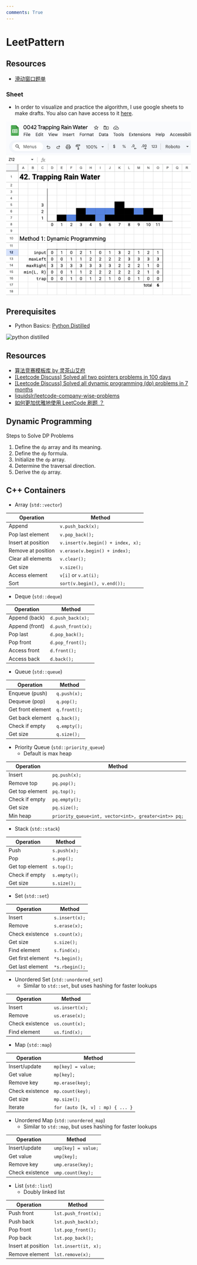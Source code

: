 ```yaml
---
comments: True
---
```


# LeetPattern

## Resources

-   [滑动窗口题单](https://leetcode.cn/problems/longest-substring-with-at-most-two-distinct-characters/solutions/879777/hua-dong-chuang-kou-zhen-di-jian-dan-yi-73bii)

### Sheet

-   In order to visualize and practice the algorithm, I use google sheets to make drafts. You also can have access to it [here](https://drive.google.com/drive/folders/1yxoqn6ra6Th5a_KHJRx3drcy950JPRVg?usp=drive_link).

![sheet-example](../../assets/google-sheet-example.jpg)

## Prerequisites

-   Python Basics: [Python Distilled](https://www.dabeaz.com/python-distilled/)

<img src="https://www.dabeaz.com/python-distilled/cover.jpg" alt="python distilled" width="200">

## Resources

-   [算法竞赛模板库 by 灵茶山艾府](https://github.com/EndlessCheng/codeforces-go)
-   [[Leetcode Discuss] Solved all two pointers problems in 100 days](https://leetcode.com/discuss/study-guide/1688903/solved-all-two-pointers-problems-in-100-days)
-   [[Leetcode Discuss] Solved all dynamic programming (dp) problems in 7 months](https://leetcode.com/discuss/general-discussion/1000929/solved-all-dynamic-programming-dp-problems-in-7-months)
-   [liquidslr/leetcode-company-wise-problems](https://github.com/liquidslr/leetcode-company-wise-problems)
-   [如何更加优雅地使用 LeetCode 刷题 ？](https://leetcode.cn/circle/discuss/jPBij8/)

## Dynamic Programming

Steps to Solve DP Problems

1. Define the `dp` array and its meaning.
2. Define the `dp` formula.
3. Initialize the `dp` array.
4. Determine the traversal direction.
5. Derive the `dp` array.

## C++ Containers

-   Array (`std::vector`)

| Operation          | Method                            |
| ------------------ | --------------------------------- |
| Append             | `v.push_back(x);`                 |
| Pop last element   | `v.pop_back();`                   |
| Insert at position | `v.insert(v.begin() + index, x);` |
| Remove at position | `v.erase(v.begin() + index);`     |
| Clear all elements | `v.clear();`                      |
| Get size           | `v.size();`                       |
| Access element     | `v[i]` or `v.at(i);`              |
| Sort               | `sort(v.begin(), v.end());`       |

-   Deque (`std::deque`)

| Operation      | Method             |
| -------------- | ------------------ |
| Append (back)  | `d.push_back(x);`  |
| Append (front) | `d.push_front(x);` |
| Pop last       | `d.pop_back();`    |
| Pop front      | `d.pop_front();`   |
| Access front   | `d.front();`       |
| Access back    | `d.back();`        |

-   Queue (`std::queue`)

| Operation         | Method       |
| ----------------- | ------------ |
| Enqueue (push)    | `q.push(x);` |
| Dequeue (pop)     | `q.pop();`   |
| Get front element | `q.front();` |
| Get back element  | `q.back();`  |
| Check if empty    | `q.empty();` |
| Get size          | `q.size();`  |

-   Priority Queue (`std::priority_queue`)
    -   Default is max heap

| Operation       | Method                                               |
| --------------- | ---------------------------------------------------- |
| Insert          | `pq.push(x);`                                        |
| Remove top      | `pq.pop();`                                          |
| Get top element | `pq.top();`                                          |
| Check if empty  | `pq.empty();`                                        |
| Get size        | `pq.size();`                                         |
| Min heap        | `priority_queue<int, vector<int>, greater<int>> pq;` |

-   Stack (`std::stack`)

| Operation       | Method       |
| --------------- | ------------ |
| Push            | `s.push(x);` |
| Pop             | `s.pop();`   |
| Get top element | `s.top();`   |
| Check if empty  | `s.empty();` |
| Get size        | `s.size();`  |

-   Set (`std::set`)

| Operation         | Method         |
| ----------------- | -------------- |
| Insert            | `s.insert(x);` |
| Remove            | `s.erase(x);`  |
| Check existence   | `s.count(x);`  |
| Get size          | `s.size();`    |
| Find element      | `s.find(x);`   |
| Get first element | `*s.begin();`  |
| Get last element  | `*s.rbegin();` |

-   Unordered Set (`std::unordered_set`)
    -   Similar to `std::set`, but uses hashing for faster lookups

| Operation       | Method          |
| --------------- | --------------- |
| Insert          | `us.insert(x);` |
| Remove          | `us.erase(x);`  |
| Check existence | `us.count(x);`  |
| Find element    | `us.find(x);`   |

-   Map (`std::map`)

| Operation       | Method                           |
| --------------- | -------------------------------- |
| Insert/update   | `mp[key] = value;`               |
| Get value       | `mp[key];`                       |
| Remove key      | `mp.erase(key);`                 |
| Check existence | `mp.count(key);`                 |
| Get size        | `mp.size();`                     |
| Iterate         | `for (auto [k, v] : mp) { ... }` |

-   Unordered Map (`std::unordered_map`)
    -   Similar to `std::map`, but uses hashing for faster lookups

| Operation       | Method              |
| --------------- | ------------------- |
| Insert/update   | `ump[key] = value;` |
| Get value       | `ump[key];`         |
| Remove key      | `ump.erase(key);`   |
| Check existence | `ump.count(key);`   |

-   List (`std::list`)
    -   Doubly linked list

| Operation          | Method               |
| ------------------ | -------------------- |
| Push front         | `lst.push_front(x);` |
| Push back          | `lst.push_back(x);`  |
| Pop front          | `lst.pop_front();`   |
| Pop back           | `lst.pop_back();`    |
| Insert at position | `lst.insert(it, x);` |
| Remove element     | `lst.remove(x);`     |
